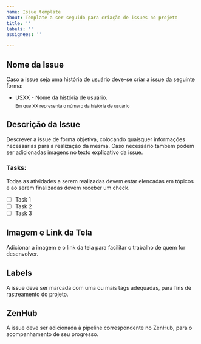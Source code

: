 ```yaml
---
name: Issue template
about: Template a ser seguido para criação de issues no projeto
title: ''
labels: ''
assignees: ''

---
```


## Nome da Issue
Caso a issue seja uma história de usuário deve-se criar a issue da seguinte forma:
- USXX - Nome da história de usuário.  
<sub>Em que XX representa o número da história de usuário</sub>

## Descrição da Issue
Descrever a issue de forma objetiva, colocando quaisquer informações necessárias para a realização da mesma.
Caso necessário também podem ser adicionadas imagens no texto explicativo da issue.

### Tasks: 
Todas as atividades a serem realizadas devem estar elencadas em tópicos e ao serem finalizadas devem receber um check.
- [ ] Task 1
- [ ] Task 2
- [ ] Task 3

## Imagem e Link da Tela
Adicionar a imagem e o link da tela para facilitar o trabalho de quem for desenvolver.

## Labels
A issue deve ser marcada com uma ou mais tags adequadas, para fins de rastreamento do projeto.

## ZenHub
A issue deve ser adicionada à pipeline correspondente no ZenHub, para o acompanhamento de seu progresso.
